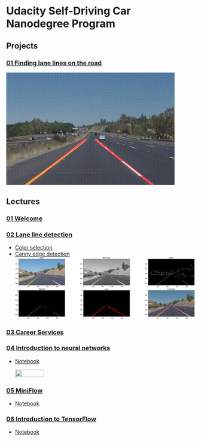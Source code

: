 Udacity Self-Driving Car Nanodegree Program
====

## Projects

### [01 Finding lane lines on the road](https://github.com/tuliren/CarND-LaneLines-P1)
  ![](https://raw.githubusercontent.com/tuliren/CarND-LaneLines-P1/master/test_videos_output/solidYellowLeft.gif)

## Lectures

### [01 Welcome](01-welcome/)


### [02 Lane line detection](02-lane-line-detection/)
- [Color selection](02-lane-line-detection/color_selection_and_region.ipynb)
- [Canny edge detection](02-lane-line-detection/canny_edge_detection.ipynb)
  ![](https://raw.githubusercontent.com/tuliren/CarND-LaneLines-P1/master/test_images_output/intermediate-solidYellowCurve2.jpg)

### [03 Career Services](03-career-services/)

### [04 Introduction to neural networks](04-intro-to-neural-networks/)
- [Notebook](https://github.com/tuliren/self-driving-car-nd/blob/master/04-intro-to-neural-networks/intro_to_neural_networks.ipynb)

  <img src="https://github.com/tuliren/self-driving-car-nd/blob/master/04-intro-to-neural-networks/images/combination-of-neural-networks-2.png?raw=true" width="40%" height="40%">

### [05 MiniFlow](05-mini-flow/)
- [Notebook](https://github.com/tuliren/self-driving-car-nd/blob/master/05-mini-flow/mini-flow.ipynb)

### [06 Introduction to TensorFlow](06-intro-to-tensorflow)
- [Notebook](https://github.com/tuliren/self-driving-car-nd/blob/master/06-intro-to-tensorflow/notebook.ipynb)
